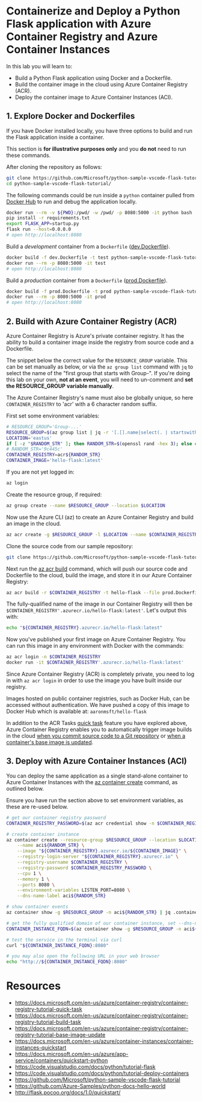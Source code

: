 # Containerize and Deploy a Python Flask application with Azure Container Registry and Azure Container Instances

In this lab you will learn to:
- Build a Python Flask application using Docker and a Dockerfile.
- Build the container image in the cloud using Azure Container Registry (ACR).
- Deploy the container image to Azure Container Instances (ACI).

## 1. Explore Docker and Dockerfiles

If you have Docker installed locally, you have three options to build and run the Flask application inside a container.

This section is **for illustrative purposes only** and you **do not** need to run these commands. 

After cloning the repository as follows:

```bash
git clone https://github.com/Microsoft/python-sample-vscode-flask-tutorial
cd python-sample-vscode-flask-tutorial/
```

The following commands could be run inside a `python` container pulled from [Docker Hub](https://hub.docker.com/_/python/) to run and debug the application locally.
```bash
docker run --rm -v ${PWD}:/pwd/ -w /pwd/ -p 8080:5000 -it python bash
pip install -r requirements.txt
export FLASK_APP=startup.py
flask run --host=0.0.0.0
# open http://localhost:8080
```

Build a *development* container from a `Dockerfile` ([dev.Dockerfile](dev.Dockerfile)).
```bash
docker build -f dev.Dockerfile -t test python-sample-vscode-flask-tutorial/
docker run --rm -p 8080:5000 -it test
# open http://localhost:8080
```

Build a *production* container from a `Dockerfile` ([prod.Dockerfile](prod.Dockerfile)).
```bash
docker build -f prod.Dockerfile -t prod python-sample-vscode-flask-tutorial/
docker run --rm -p 8080:5000 -it prod
# open http://localhost:8080
```

## 2. Build with Azure Container Registry (ACR)

Azure Container Registry is Azure's private container registry. It has the ability to build a container image inside the registry from source code and a Dockerfile.

The snippet below the correct value for the `RESOURCE_GROUP` variable. This can be set manually as below, or via the `az group list` command with `jq` to select the name of the "first group that starts with Group-". If you're doing this lab on your own, **not at an event**, you will need to un-comment and **set the RESOURCE_GROUP variable manually**.

The Azure Container Registry's name must also be globally unique, so here `CONTAINER_REGISTRY` to 'acr' with a 6 character random suffix.

First set some environment variables:

```bash
# RESOURCE_GROUP='Group-...'
RESOURCE_GROUP=$(az group list | jq -r '[.[].name|select(. | startswith("Group-"))][0]')
LOCATION='eastus'
if [ -z "$RANDOM_STR" ]; then RANDOM_STR=$(openssl rand -hex 3); else echo $RANDOM_STR; fi
# RANDOM_STR='9c445c'
CONTAINER_REGISTRY=acr${RANDOM_STR}
CONTAINER_IMAGE='hello-flask:latest'
```

If you are not yet logged in:

```bash
az login
```

Create the resource group, if required:

```bash
az group create --name $RESOURCE_GROUP --location $LOCATION
```

Now use the Azure CLI (az) to create an Azure Container Registry and build an image in the cloud.

```bash
az acr create -g $RESOURCE_GROUP -l $LOCATION --name $CONTAINER_REGISTRY --sku Basic --admin-enabled true
```

Clone the source code from our sample repository:

```bash
git clone https://github.com/Microsoft/python-sample-vscode-flask-tutorial
```

Next run the [az acr build](https://docs.microsoft.com/en-us/cli/azure/acr?#az-acr-build) command, which will push our source code and Dockerfile to the cloud, build the image, and store it in our Azure Container Registry:

```bash
az acr build -r $CONTAINER_REGISTRY -t hello-flask --file prod.Dockerfile python-sample-vscode-flask-tutorial/
```

The fully-qualified name of the image in our Container Registry will then be `$CONTAINER_REGISTRY'.azurecr.io/hello-flask:latest'`. Let's output this with:

```bash
echo "${CONTAINER_REGISTRY}.azurecr.io/hello-flask:latest"
```

Now you've published your first image on Azure Container Registry. You can run this image in any environment with Docker with the commands:

```bash
az acr login -n $CONTAINER_REGISTRY
docker run -it $CONTAINER_REGISTRY'.azurecr.io/hello-flask:latest'
```

Since Azure Container Registry (ACR) is completely private, you need to log in with `az acr login` in order to use the image you have built inside our registry. 

Images hosted on public container registries, such as Docker Hub, can be accessed without authentication. We have pushed a copy of this image to Docker Hub which is available at: `aaronmsft/hello-flask`

In addition to the ACR Tasks [quick task](https://docs.microsoft.com/en-us/azure/container-registry/container-registry-tutorial-quick-task) feature you have explored above, Azure Container Registry enables you to automatically trigger image builds in the cloud [when you commit source code to a Git repository](https://docs.microsoft.com/en-us/azure/container-registry/container-registry-tutorial-build-task) or [when a container's base image is updated](https://docs.microsoft.com/en-us/azure/container-registry/container-registry-tutorial-base-image-update).

## 3. Deploy with Azure Container Instances (ACI)

You can deploy the same application as a single stand-alone container to Azure Container Instances with the [az container create](https://docs.microsoft.com/en-us/azure/container-instances/container-instances-quickstart#create-a-container) command, as outlined below.

Ensure you have run the section above to set environment variables, as these are re-used below.

```bash
# get our container registry password
CONTAINER_REGISTRY_PASSWORD=$(az acr credential show -n $CONTAINER_REGISTRY | jq -r .passwords[0].value)

# create container instance
az container create --resource-group $RESOURCE_GROUP --location $LOCATION \
    --name aci${RANDOM_STR} \
    --image "${CONTAINER_REGISTRY}.azurecr.io/${CONTAINER_IMAGE}" \
    --registry-login-server "${CONTAINER_REGISTRY}.azurecr.io" \
    --registry-username $CONTAINER_REGISTRY \
    --registry-password $CONTAINER_REGISTRY_PASSWORD \
    --cpu 1 \
    --memory 1 \
    --ports 8080 \
    --environment-variables LISTEN_PORT=8080 \
    --dns-name-label aci${RANDOM_STR}

# show container events
az container show -g $RESOURCE_GROUP -n aci${RANDOM_STR} | jq .containers[0].instanceView.events[]

# get the fully qualified domain of our container instance, set --dns-name-label above
CONTAINER_INSTANCE_FQDN=$(az container show -g $RESOURCE_GROUP -n aci${RANDOM_STR} | jq -r .ipAddress.fqdn)

# test the service in the terminal via curl
curl "${CONTAINER_INSTANCE_FQDN}:8080"

# you may also open the following URL in your web browser
echo "http://${CONTAINER_INSTANCE_FQDN}:8080"
```

# Resources 
- https://docs.microsoft.com/en-us/azure/container-registry/container-registry-tutorial-quick-task
- https://docs.microsoft.com/en-us/azure/container-registry/container-registry-tutorial-build-task
- https://docs.microsoft.com/en-us/azure/container-registry/container-registry-tutorial-base-image-update
- https://docs.microsoft.com/en-us/azure/container-instances/container-instances-quickstart
- https://docs.microsoft.com/en-us/azure/app-service/containers/quickstart-python
- https://code.visualstudio.com/docs/python/tutorial-flask
- https://code.visualstudio.com/docs/python/tutorial-deploy-containers
- https://github.com/Microsoft/python-sample-vscode-flask-tutorial
- https://github.com/Azure-Samples/python-docs-hello-world
- http://flask.pocoo.org/docs/1.0/quickstart/

